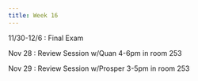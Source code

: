 ```yaml
---
title: Week 16
---
```


11/30-12/6
: Final Exam

Nov 28
: Review Session w/Quan 4-6pm in room 253

Nov 29
: Review Session w/Prosper 3-5pm in room 253
